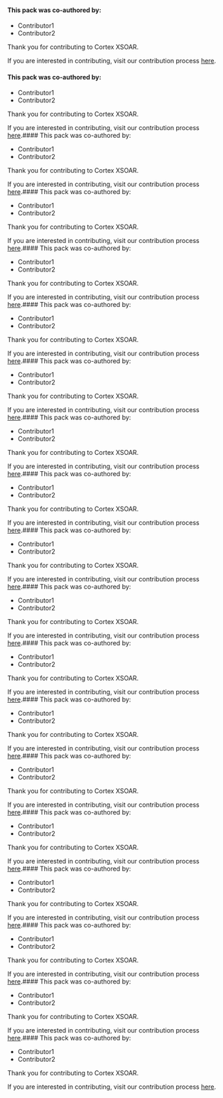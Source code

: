 #### This pack was co-authored by:
 - Contributor1
 - Contributor2

Thank you for contributing to Cortex XSOAR.

If you are interested in contributing, visit our contribution process [here](https://xsoar.pan.dev/docs/contributing/contributing).
#### This pack was co-authored by:
 - Contributor1
 - Contributor2

Thank you for contributing to Cortex XSOAR.

If you are interested in contributing, visit our contribution process [here](https://xsoar.pan.dev/docs/contributing/contributing).#### This pack was co-authored by:
 - Contributor1
 - Contributor2

Thank you for contributing to Cortex XSOAR.

If you are interested in contributing, visit our contribution process [here](https://xsoar.pan.dev/docs/contributing/contributing).#### This pack was co-authored by:
 - Contributor1
 - Contributor2

Thank you for contributing to Cortex XSOAR.

If you are interested in contributing, visit our contribution process [here](https://xsoar.pan.dev/docs/contributing/contributing).#### This pack was co-authored by:
 - Contributor1
 - Contributor2

Thank you for contributing to Cortex XSOAR.

If you are interested in contributing, visit our contribution process [here](https://xsoar.pan.dev/docs/contributing/contributing).#### This pack was co-authored by:
 - Contributor1
 - Contributor2

Thank you for contributing to Cortex XSOAR.

If you are interested in contributing, visit our contribution process [here](https://xsoar.pan.dev/docs/contributing/contributing).#### This pack was co-authored by:
 - Contributor1
 - Contributor2

Thank you for contributing to Cortex XSOAR.

If you are interested in contributing, visit our contribution process [here](https://xsoar.pan.dev/docs/contributing/contributing).#### This pack was co-authored by:
 - Contributor1
 - Contributor2

Thank you for contributing to Cortex XSOAR.

If you are interested in contributing, visit our contribution process [here](https://xsoar.pan.dev/docs/contributing/contributing).#### This pack was co-authored by:
 - Contributor1
 - Contributor2

Thank you for contributing to Cortex XSOAR.

If you are interested in contributing, visit our contribution process [here](https://xsoar.pan.dev/docs/contributing/contributing).#### This pack was co-authored by:
 - Contributor1
 - Contributor2

Thank you for contributing to Cortex XSOAR.

If you are interested in contributing, visit our contribution process [here](https://xsoar.pan.dev/docs/contributing/contributing).#### This pack was co-authored by:
 - Contributor1
 - Contributor2

Thank you for contributing to Cortex XSOAR.

If you are interested in contributing, visit our contribution process [here](https://xsoar.pan.dev/docs/contributing/contributing).#### This pack was co-authored by:
 - Contributor1
 - Contributor2

Thank you for contributing to Cortex XSOAR.

If you are interested in contributing, visit our contribution process [here](https://xsoar.pan.dev/docs/contributing/contributing).#### This pack was co-authored by:
 - Contributor1
 - Contributor2

Thank you for contributing to Cortex XSOAR.

If you are interested in contributing, visit our contribution process [here](https://xsoar.pan.dev/docs/contributing/contributing).#### This pack was co-authored by:
 - Contributor1
 - Contributor2

Thank you for contributing to Cortex XSOAR.

If you are interested in contributing, visit our contribution process [here](https://xsoar.pan.dev/docs/contributing/contributing).#### This pack was co-authored by:
 - Contributor1
 - Contributor2

Thank you for contributing to Cortex XSOAR.

If you are interested in contributing, visit our contribution process [here](https://xsoar.pan.dev/docs/contributing/contributing).#### This pack was co-authored by:
 - Contributor1
 - Contributor2

Thank you for contributing to Cortex XSOAR.

If you are interested in contributing, visit our contribution process [here](https://xsoar.pan.dev/docs/contributing/contributing).#### This pack was co-authored by:
 - Contributor1
 - Contributor2

Thank you for contributing to Cortex XSOAR.

If you are interested in contributing, visit our contribution process [here](https://xsoar.pan.dev/docs/contributing/contributing).#### This pack was co-authored by:
 - Contributor1
 - Contributor2

Thank you for contributing to Cortex XSOAR.

If you are interested in contributing, visit our contribution process [here](https://xsoar.pan.dev/docs/contributing/contributing).#### This pack was co-authored by:
 - Contributor1
 - Contributor2

Thank you for contributing to Cortex XSOAR.

If you are interested in contributing, visit our contribution process [here](https://xsoar.pan.dev/docs/contributing/contributing).